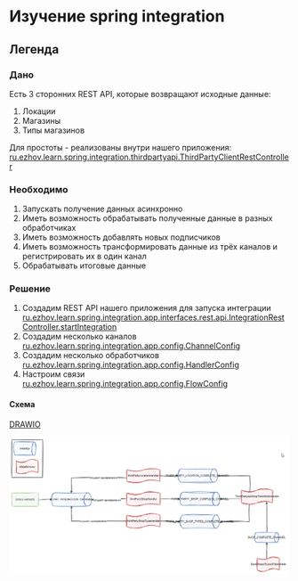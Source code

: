 # Изучение spring integration

## Легенда

### Дано

Есть 3 сторонних REST API, которые возвращают исходные данные:

1. Локации
1. Магазины
1. Типы магазинов

Для простоты - реализованы внутри нашего приложения:
[ru.ezhov.learn.spring.integration.thirdpartyapi.ThirdPartyClientRestController](src/main/kotlin/ru/ezhov/learn/spring/integration/thirdpartyapi/ThirdPartyClientRestController.kt)

### Необходимо

1. Запускать получение данных асинхронно
1. Иметь возможность обрабатывать полученные данные в разных обработчиках
1. Иметь возможность добавлять новых подписчиков
1. Иметь возможность трансформировать данные из трёх каналов и регистрировать их в один канал
1. Обрабатывать итоговые данные

### Решение

1. Создадим REST API нашего приложения для запуска
   интеграции [ru.ezhov.learn.spring.integration.app.interfaces.rest.api.IntegrationRestController.startIntegration](src/main/kotlin/ru/ezhov/learn/spring/integration/app/interfaces/rest/api/IntegrationRestController.kt)
1. Создадим несколько
   каналов [ru.ezhov.learn.spring.integration.app.config.ChannelConfig](src/main/kotlin/ru/ezhov/learn/spring/integration/app/config/ChannelConfig.kt)
1. Создадим несколько
   обработчиков [ru.ezhov.learn.spring.integration.app.config.HandlerConfig](src/main/kotlin/ru/ezhov/learn/spring/integration/app/config/HandlerConfig.kt)
1. Настроим
   связи [ru.ezhov.learn.spring.integration.app.config.FlowConfig](src/main/kotlin/ru/ezhov/learn/spring/integration/app/config/FlowConfig.kt)

#### Схема

[DRAWIO](концепция-интеграции.drawio)

![концепция-интеграции](концепция-интеграции.png)